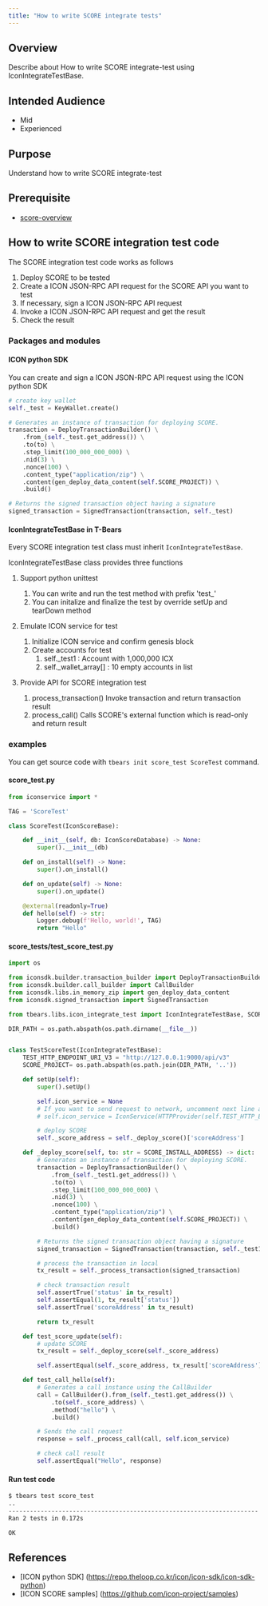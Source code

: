 ```yaml
---
title: "How to write SCORE integrate tests"
---
```


## Overview

Describe about How to write SCORE integrate-test using IconIntegrateTestBase.

## Intended Audience

* Mid  
* Experienced

## Purpose 

Understand how to write SCORE integrate-test

## Prerequisite 

* [score-overview](https://github.com/icon-project/documentation/blob/develop/score/score-overview.md)

## How to write SCORE integration test code

The SCORE integration test code works as follows

1. Deploy SCORE to be tested
2. Create a ICON JSON-RPC API request for the SCORE API you want to test
3. If necessary, sign a ICON JSON-RPC API request
4. Invoke a ICON JSON-RPC API request and get the result
5. Check the result

### Packages and modules

#### ICON python SDK
You can create and sign a ICON JSON-RPC API request using the ICON python SDK

```python
# create key wallet
self._test = KeyWallet.create()

# Generates an instance of transaction for deploying SCORE.
transaction = DeployTransactionBuilder() \
    .from_(self._test.get_address()) \
    .to(to) \
    .step_limit(100_000_000_000) \
    .nid(3) \
    .nonce(100) \
    .content_type("application/zip") \
    .content(gen_deploy_data_content(self.SCORE_PROJECT)) \
    .build()

# Returns the signed transaction object having a signature
signed_transaction = SignedTransaction(transaction, self._test)
```



#### IconIntegrateTestBase in T-Bears

Every SCORE integration test class must inherit `IconIntegrateTestBase`.

IconIntegrateTestBase class provides three functions

1. Support python unittest
   1. You can write and run the test method with prefix 'test_'
   2. You can initalize and finalize the test by override setUp and tearDown method

2. Emulate ICON service for test
   1. Initialize ICON service and confirm genesis block
   2. Create accounts for test
      1. self._test1 : Account with 1,000,000 ICX
      2. self._wallet_array[] : 10 empty accounts in list

3. Provide API for SCORE integration test
   1. process_transaction()
      Invoke transaction and return transaction result
   2. process_call()
      Calls SCORE's external function which is read-only and return result

### examples

You can get source code with `tbears init score_test ScoreTest` command.

#### score_test.py

```python
from iconservice import *

TAG = 'ScoreTest'

class ScoreTest(IconScoreBase):

    def __init__(self, db: IconScoreDatabase) -> None:
        super().__init__(db)

    def on_install(self) -> None:
        super().on_install()

    def on_update(self) -> None:
        super().on_update()

    @external(readonly=True)
    def hello(self) -> str:
        Logger.debug(f'Hello, world!', TAG)
        return "Hello"
```

#### score_tests/test_score_test.py

```python
import os

from iconsdk.builder.transaction_builder import DeployTransactionBuilder
from iconsdk.builder.call_builder import CallBuilder
from iconsdk.libs.in_memory_zip import gen_deploy_data_content
from iconsdk.signed_transaction import SignedTransaction

from tbears.libs.icon_integrate_test import IconIntegrateTestBase, SCORE_INSTALL_ADDRESS

DIR_PATH = os.path.abspath(os.path.dirname(__file__))


class TestScoreTest(IconIntegrateTestBase):
    TEST_HTTP_ENDPOINT_URI_V3 = "http://127.0.0.1:9000/api/v3"
    SCORE_PROJECT= os.path.abspath(os.path.join(DIR_PATH, '..'))

    def setUp(self):
        super().setUp()

        self.icon_service = None
        # If you want to send request to network, uncomment next line and set self.TEST_HTTP_ENDPOINT_URI_V3
        # self.icon_service = IconService(HTTPProvider(self.TEST_HTTP_ENDPOINT_URI_V3))

        # deploy SCORE
        self._score_address = self._deploy_score()['scoreAddress']

    def _deploy_score(self, to: str = SCORE_INSTALL_ADDRESS) -> dict:
        # Generates an instance of transaction for deploying SCORE.
        transaction = DeployTransactionBuilder() \
            .from_(self._test1.get_address()) \
            .to(to) \
            .step_limit(100_000_000_000) \
            .nid(3) \
            .nonce(100) \
            .content_type("application/zip") \
            .content(gen_deploy_data_content(self.SCORE_PROJECT)) \
            .build()

        # Returns the signed transaction object having a signature
        signed_transaction = SignedTransaction(transaction, self._test1)

        # process the transaction in local
        tx_result = self._process_transaction(signed_transaction)

        # check transaction result
        self.assertTrue('status' in tx_result)
        self.assertEqual(1, tx_result['status'])
        self.assertTrue('scoreAddress' in tx_result)

        return tx_result

    def test_score_update(self):
        # update SCORE
        tx_result = self._deploy_score(self._score_address)

        self.assertEqual(self._score_address, tx_result['scoreAddress'])

    def test_call_hello(self):
        # Generates a call instance using the CallBuilder
        call = CallBuilder().from_(self._test1.get_address()) \
            .to(self._score_address) \
            .method("hello") \
            .build()

        # Sends the call request
        response = self._process_call(call, self.icon_service)

        # check call result
        self.assertEqual("Hello", response)
```

#### Run test code

```bash
$ tbears test score_test
..
----------------------------------------------------------------------
Ran 2 tests in 0.172s

OK
```

## References

* [ICON python SDK] (https://repo.theloop.co.kr/icon/icon-sdk/icon-sdk-python)
* [ICON SCORE samples] (https://github.com/icon-project/samples)
